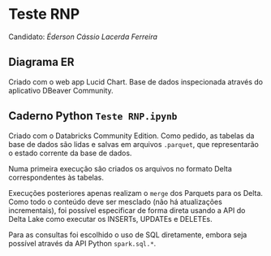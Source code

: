 # Teste RNP

Candidato: _Éderson Cássio Lacerda Ferreira_

## Diagrama ER

Criado com o web app Lucid Chart. Base de dados inspecionada através do aplicativo DBeaver Community.

## Caderno Python `Teste RNP.ipynb`

Criado com o Databricks Community Edition. Como pedido, as tabelas da base de dados são lidas e salvas em arquivos `.parquet`, que representarão o estado corrente da base de dados.

Numa primeira execução são criados os arquivos no formato Delta correspondentes às tabelas.

Execuções posteriores apenas realizam o `merge` dos Parquets para os Delta. Como todo o conteúdo deve ser mesclado (não há atualizações incrementais), foi possível especificar de forma direta usando a API do Delta Lake como executar os INSERTs, UPDATEs e DELETEs.

Para as consultas foi escolhido o uso de SQL diretamente, embora seja possível através da API Python `spark.sql.*`.
